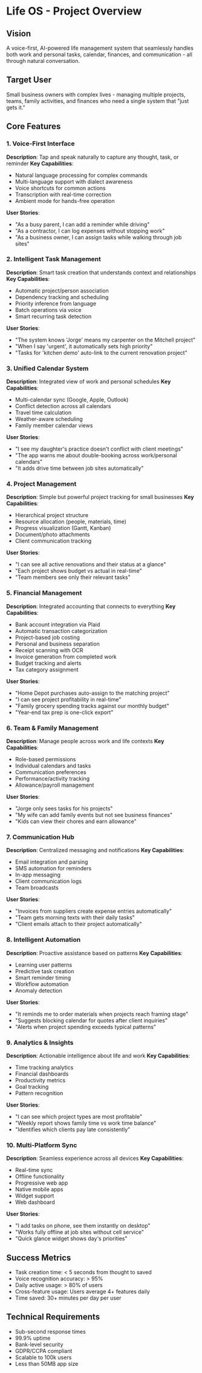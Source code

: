 # Life OS - Project Overview

## Vision
A voice-first, AI-powered life management system that seamlessly handles both work and personal tasks, calendar, finances, and communication - all through natural conversation.

## Target User
Small business owners with complex lives - managing multiple projects, teams, family activities, and finances who need a single system that "just gets it."

## Core Features

### 1. Voice-First Interface
**Description**: Tap and speak naturally to capture any thought, task, or reminder
**Key Capabilities**:
- Natural language processing for complex commands
- Multi-language support with dialect awareness
- Voice shortcuts for common actions
- Transcription with real-time correction
- Ambient mode for hands-free operation

**User Stories**:
- "As a busy parent, I can add a reminder while driving"
- "As a contractor, I can log expenses without stopping work"
- "As a business owner, I can assign tasks while walking through job sites"

### 2. Intelligent Task Management
**Description**: Smart task creation that understands context and relationships
**Key Capabilities**:
- Automatic project/person association
- Dependency tracking and scheduling
- Priority inference from language
- Batch operations via voice
- Smart recurring task detection

**User Stories**:
- "The system knows 'Jorge' means my carpenter on the Mitchell project"
- "When I say 'urgent', it automatically sets high priority"
- "Tasks for 'kitchen demo' auto-link to the current renovation project"

### 3. Unified Calendar System
**Description**: Integrated view of work and personal schedules
**Key Capabilities**:
- Multi-calendar sync (Google, Apple, Outlook)
- Conflict detection across all calendars
- Travel time calculation
- Weather-aware scheduling
- Family member calendar views

**User Stories**:
- "I see my daughter's practice doesn't conflict with client meetings"
- "The app warns me about double-booking across work/personal calendars"
- "It adds drive time between job sites automatically"

### 4. Project Management
**Description**: Simple but powerful project tracking for small businesses
**Key Capabilities**:
- Hierarchical project structure
- Resource allocation (people, materials, time)
- Progress visualization (Gantt, Kanban)
- Document/photo attachments
- Client communication tracking

**User Stories**:
- "I can see all active renovations and their status at a glance"
- "Each project shows budget vs actual in real-time"
- "Team members see only their relevant tasks"

### 5. Financial Management
**Description**: Integrated accounting that connects to everything
**Key Capabilities**:
- Bank account integration via Plaid
- Automatic transaction categorization
- Project-based job costing
- Personal and business separation
- Receipt scanning with OCR
- Invoice generation from completed work
- Budget tracking and alerts
- Tax category assignment

**User Stories**:
- "Home Depot purchases auto-assign to the matching project"
- "I can see project profitability in real-time"
- "Family grocery spending tracks against our monthly budget"
- "Year-end tax prep is one-click export"

### 6. Team & Family Management
**Description**: Manage people across work and life contexts
**Key Capabilities**:
- Role-based permissions
- Individual calendars and tasks
- Communication preferences
- Performance/activity tracking
- Allowance/payroll management

**User Stories**:
- "Jorge only sees tasks for his projects"
- "My wife can add family events but not see business finances"
- "Kids can view their chores and earn allowance"

### 7. Communication Hub
**Description**: Centralized messaging and notifications
**Key Capabilities**:
- Email integration and parsing
- SMS automation for reminders
- In-app messaging
- Client communication logs
- Team broadcasts

**User Stories**:
- "Invoices from suppliers create expense entries automatically"
- "Team gets morning texts with their daily tasks"
- "Client emails attach to their project automatically"

### 8. Intelligent Automation
**Description**: Proactive assistance based on patterns
**Key Capabilities**:
- Learning user patterns
- Predictive task creation
- Smart reminder timing
- Workflow automation
- Anomaly detection

**User Stories**:
- "It reminds me to order materials when projects reach framing stage"
- "Suggests blocking calendar for quotes after client inquiries"
- "Alerts when project spending exceeds typical patterns"

### 9. Analytics & Insights
**Description**: Actionable intelligence about life and work
**Key Capabilities**:
- Time tracking analytics
- Financial dashboards
- Productivity metrics
- Goal tracking
- Pattern recognition

**User Stories**:
- "I can see which project types are most profitable"
- "Weekly report shows family time vs work time balance"
- "Identifies which clients pay late consistently"

### 10. Multi-Platform Sync
**Description**: Seamless experience across all devices
**Key Capabilities**:
- Real-time sync
- Offline functionality
- Progressive web app
- Native mobile apps
- Widget support
- Web dashboard

**User Stories**:
- "I add tasks on phone, see them instantly on desktop"
- "Works fully offline at job sites without cell service"
- "Quick glance widget shows day's priorities"

## Success Metrics
- Task creation time: < 5 seconds from thought to saved
- Voice recognition accuracy: > 95%
- Daily active usage: > 80% of users
- Cross-feature usage: Users average 4+ features daily
- Time saved: 30+ minutes per day per user

## Technical Requirements
- Sub-second response times
- 99.9% uptime
- Bank-level security
- GDPR/CCPA compliant
- Scalable to 100k users
- Less than 50MB app size
